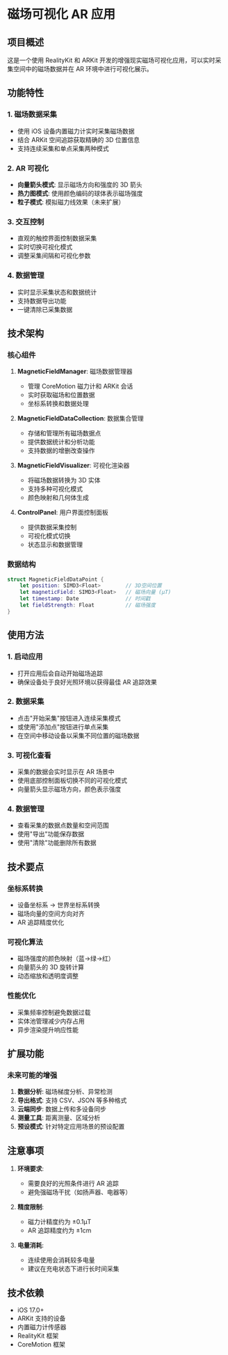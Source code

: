 # 磁场可视化 AR 应用

## 项目概述

这是一个使用 RealityKit 和 ARKit 开发的增强现实磁场可视化应用，可以实时采集空间中的磁场数据并在 AR 环境中进行可视化展示。

## 功能特性

### 1. 磁场数据采集
- 使用 iOS 设备内置磁力计实时采集磁场数据
- 结合 ARKit 空间追踪获取精确的 3D 位置信息
- 支持连续采集和单点采集两种模式

### 2. AR 可视化
- **向量箭头模式**: 显示磁场方向和强度的 3D 箭头
- **热力图模式**: 使用颜色编码的球体表示磁场强度
- **粒子模式**: 模拟磁力线效果（未来扩展）

### 3. 交互控制
- 直观的触控界面控制数据采集
- 实时切换可视化模式
- 调整采集间隔和可视化参数

### 4. 数据管理
- 实时显示采集状态和数据统计
- 支持数据导出功能
- 一键清除已采集数据

## 技术架构

### 核心组件

1. **MagneticFieldManager**: 磁场数据管理器
   - 管理 CoreMotion 磁力计和 ARKit 会话
   - 实时获取磁场和位置数据
   - 坐标系转换和数据处理

2. **MagneticFieldDataCollection**: 数据集合管理
   - 存储和管理所有磁场数据点
   - 提供数据统计和分析功能
   - 支持数据的增删改查操作

3. **MagneticFieldVisualizer**: 可视化渲染器
   - 将磁场数据转换为 3D 实体
   - 支持多种可视化模式
   - 颜色映射和几何体生成

4. **ControlPanel**: 用户界面控制面板
   - 提供数据采集控制
   - 可视化模式切换
   - 状态显示和数据管理

### 数据结构

```swift
struct MagneticFieldDataPoint {
    let position: SIMD3<Float>        // 3D空间位置
    let magneticField: SIMD3<Float>   // 磁场向量 (µT)
    let timestamp: Date               // 时间戳
    let fieldStrength: Float          // 磁场强度
}
```

## 使用方法

### 1. 启动应用
- 打开应用后会自动开始磁场追踪
- 确保设备处于良好光照环境以获得最佳 AR 追踪效果

### 2. 数据采集
- 点击"开始采集"按钮进入连续采集模式
- 或使用"添加点"按钮进行单点采集
- 在空间中移动设备以采集不同位置的磁场数据

### 3. 可视化查看
- 采集的数据会实时显示在 AR 场景中
- 使用底部控制面板切换不同的可视化模式
- 向量箭头显示磁场方向，颜色表示强度

### 4. 数据管理
- 查看采集的数据点数量和空间范围
- 使用"导出"功能保存数据
- 使用"清除"功能删除所有数据

## 技术要点

### 坐标系转换
- 设备坐标系 → 世界坐标系转换
- 磁场向量的空间方向对齐
- AR 追踪精度优化

### 可视化算法
- 磁场强度的颜色映射（蓝→绿→红）
- 向量箭头的 3D 旋转计算
- 动态缩放和透明度调整

### 性能优化
- 采集频率控制避免数据过载
- 实体池管理减少内存占用
- 异步渲染提升响应性能

## 扩展功能

### 未来可能的增强
1. **数据分析**: 磁场梯度分析、异常检测
2. **导出格式**: 支持 CSV、JSON 等多种格式
3. **云端同步**: 数据上传和多设备同步
4. **测量工具**: 距离测量、区域分析
5. **预设模式**: 针对特定应用场景的预设配置

## 注意事项

1. **环境要求**: 
   - 需要良好的光照条件进行 AR 追踪
   - 避免强磁场干扰（如扬声器、电器等）

2. **精度限制**:
   - 磁力计精度约为 ±0.1µT
   - AR 追踪精度约为 ±1cm

3. **电量消耗**:
   - 连续使用会消耗较多电量
   - 建议在充电状态下进行长时间采集

## 技术依赖

- iOS 17.0+
- ARKit 支持的设备
- 内置磁力计传感器
- RealityKit 框架
- CoreMotion 框架
